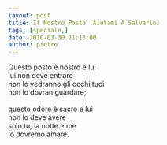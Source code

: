 ```yaml
---
layout: post
title: Il Nostro Posto (Aiutami A Salvarlo)
tags: [speciale,]
date: 2010-03-30 21:13:00
author: pietro
---
```

Questo posto è nostro e lui<br/>lui non deve entrare<br/>non lo vedranno gli occhi tuoi<br/>non lo dovran guardare;<br/><br/>questo odore è sacro e lui<br/>non lo deve avere<br/>solo tu, la notte e me<br/>lo dovremo amare.
